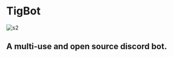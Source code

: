 # TigBot
![s2](https://github.com/Blk-S-Bellamy/TigBot/assets/95153890/f116922b-b84e-4d8d-8051-e952bf47e6a4)
## A multi-use and open source discord bot.
